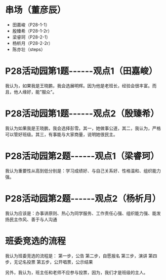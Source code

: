 # 串场（董彦辰）

-   田嘉峻（P28-1-1）
-   殷臻希（P28-1-2r）
-   梁睿珂（P28-2-1）
-   杨析月（P28-2-2r）
-   陈亦壮（steps）

# P28活动园第1题------观点1（田嘉峻）

我认为，如果我是王晓鹏，我会选展明辉。因为他是老班长，经验会很丰富。而且，他人缘好，能"服众"。

# P28活动园第1题------观点2（殷臻希）

我认为如果我是王晓鹏，我会选择彭雪。其一，她做事公道，其二，我认为，严格可以管好班级。其三，有事能与大家商量，说明她很民主。

# P28活动园第2题------观点1（梁睿珂）

我认为重要性从高到低分别是：学习成绩好、与自己关系好、性格温和、组织能力强。

# P28活动园第2题------观点2（杨析月）

我认为应该是：办事讲原则、热心为同学服务、工作责任心强、组织能力强、能发扬民主作风、善于与人沟通

# 班委竞选的流程

我认为班委竞选的流程是： 第一步，公告 第二步，自愿报名 第三步，演讲
第四步，无记名投票 第五步，公开唱票，公示结果

另外，我认为，班主任和老师不应参与投票，因为，我们才是班级的主人。
